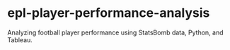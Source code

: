 # epl-player-performance-analysis
Analyzing football player performance using StatsBomb data, Python, and Tableau.
